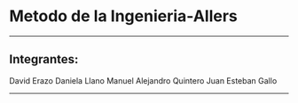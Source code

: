# Metodo de la Ingenieria-Allers
------------------------------------------------
Integrantes:
------------------------------------------------
David Erazo
Daniela Llano
Manuel Alejandro Quintero
Juan Esteban Gallo

------------------------------------------------
